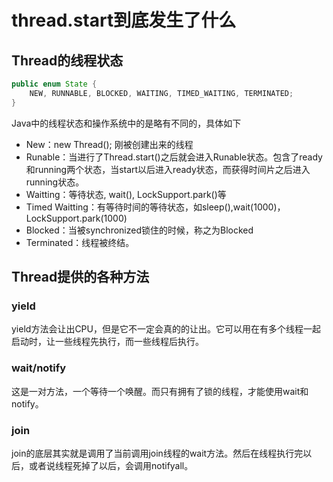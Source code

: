# thread.start到底发生了什么

## Thread的线程状态
```java
public enum State {
    NEW, RUNNABLE, BLOCKED, WAITING, TIMED_WAITING, TERMINATED;
}
```
Java中的线程状态和操作系统中的是略有不同的，具体如下
- New：new Thread(); 刚被创建出来的线程
- Runable：当进行了Thread.start()之后就会进入Runable状态。包含了ready和running两个状态，当start以后进入ready状态，而获得时间片之后进入running状态。
- Waitting：等待状态, wait(), LockSupport.park()等
- Timed Waitting：有等待时间的等待状态，如sleep(),wait(1000)， LockSupport.park(1000)
- Blocked：当被synchronized锁住的时候，称之为Blocked
- Terminated：线程被终结。

## Thread提供的各种方法

### yield
yield方法会让出CPU，但是它不一定会真的的让出。它可以用在有多个线程一起启动时，让一些线程先执行，而一些线程后执行。

### wait/notify
这是一对方法，一个等待一个唤醒。而只有拥有了锁的线程，才能使用wait和notify。

### join
join的底层其实就是调用了当前调用join线程的wait方法。然后在线程执行完以后，或者说线程死掉了以后，会调用notifyall。
